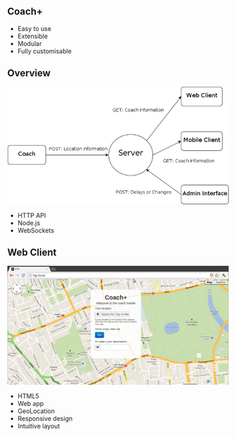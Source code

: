 <section data-state="gmap">
  <div class="pic_bg" id="gmap">
    <h2>Coach+</h2>
    <ul>
      <li>Easy to use</li>
      <li>Extensible</li>
      <li>Modular</li>
      <li>Fully customisable</li>
    </ul>
  </div>
</section>
<section>
  <h2>Overview</h2>
  <div>
    <img class="no_border" src="img/overview.png"/>
  </div>
  <ul>
    <li>HTTP API</li>
    <li>Node.js</li>
    <li>WebSockets</li>
  </ul>
</section>
<section>
  <h2>Web Client</h2>
  <img src="img/web-client.png" id="client" width="650"/>
  <ul>
    <li>HTML5</li>
    <li>Web app</li>
    <li>GeoLocation</li>
    <li>Responsive design</li>
    <li>Intuitive layout</li>
  </ul>
</section>
